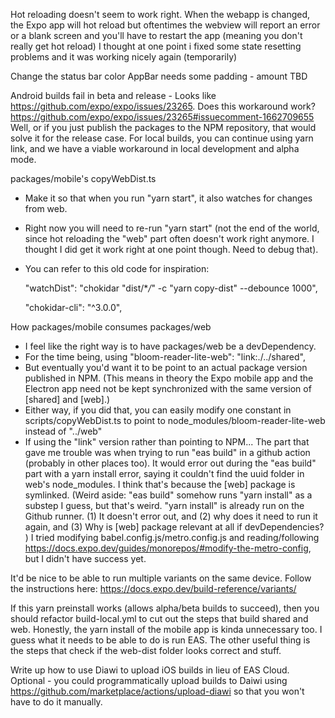 Hot reloading doesn't seem to work right. When the webapp is changed, the Expo app will hot reload but oftentimes the webview will report an error or a blank screen and you'll have to restart the app (meaning you don't really get hot reload)
I thought at one point i fixed some state resetting problems and it was working nicely again (temporarily)

Change the status bar color
AppBar needs some padding - amount TBD

Android builds fail in beta and release - Looks like https://github.com/expo/expo/issues/23265. Does this workaround work? https://github.com/expo/expo/issues/23265#issuecomment-1662709655
Well, or if you just publish the packages to the NPM repository, that would solve it for the release case. For local builds, you can continue using yarn link, and we have a viable workaround in local development and alpha mode.

packages/mobile's copyWebDist.ts

-   Make it so that when you run "yarn start", it also watches for changes from web.
-   Right now you will need to re-run "yarn start" (not the end of the world, since hot reloading the "web" part often doesn't work right anymore. I thought I did get it work right at one point though. Need to debug that).
-   You can refer to this old code for inspiration:

    "watchDist": "chokidar \"dist/\*_/_\" -c \"yarn copy-dist\" --debounce 1000",

    "chokidar-cli": "^3.0.0",

How packages/mobile consumes packages/web

-   I feel like the right way is to have packages/web be a devDependency.
-   For the time being, using "bloom-reader-lite-web": "link:./../shared",
-   But eventually you'd want it to be point to an actual package version published in NPM. (This means in theory the Expo mobile app and the Electron app need not be kept synchronized with the same version of [shared] and [web].)
-   Either way, if you did that, you can easily modify one constant in scripts/copyWebDist.ts to point to node_modules/bloom-reader-lite-web instead of "../web"
-   If using the "link" version rather than pointing to NPM...
    The part that gave me trouble was when trying to run "eas build" in a github action (probably in other places too).
    It would error out during the "eas build" part with a yarn install error, saying it couldn't find the uuid folder in web's node_modules. I think that's because the [web] package is symlinked.
    (Weird aside: "eas build" somehow runs "yarn install" as a substep I guess, but that's weird. "yarn install" is already run on the Github runner. (1) It doesn't error out, and (2) why does it need to run it again, and (3) Why is [web] package relevant at all if devDependencies? )
    I tried modifying babel.config.js/metro.config.js and reading/following https://docs.expo.dev/guides/monorepos/#modify-the-metro-config, but I didn't have success yet.

It'd be nice to be able to run multiple variants on the same device.
Follow the instructions here: https://docs.expo.dev/build-reference/variants/

If this yarn preinstall works (allows alpha/beta builds to succeed), then you should refactor build-local.yml to cut out the steps that build shared and web.
Honestly, the yarn install of the mobile app is kinda unnecessary too. I guess what it needs to be able to do is run EAS. The other useful thing is the steps that check if the web-dist folder looks correct and stuff.

Write up how to use Diawi to upload iOS builds in lieu of EAS Cloud.
Optional - you could programmatically upload builds to Daiwi using https://github.com/marketplace/actions/upload-diawi
so that you won't have to do it manually.
